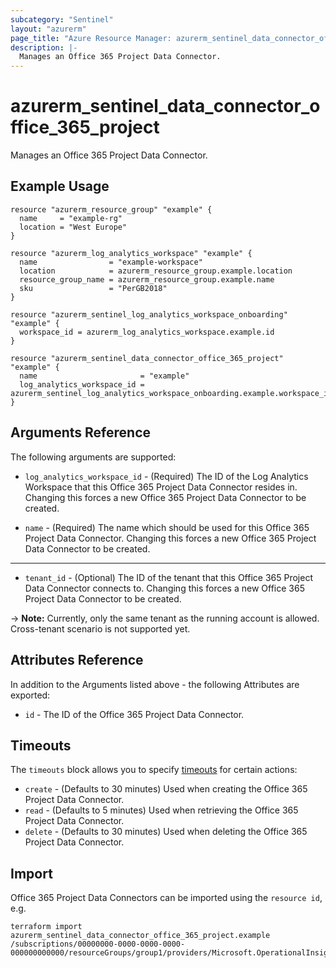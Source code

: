 ```yaml
---
subcategory: "Sentinel"
layout: "azurerm"
page_title: "Azure Resource Manager: azurerm_sentinel_data_connector_office_365_project"
description: |-
  Manages an Office 365 Project Data Connector.
---
```


# azurerm_sentinel_data_connector_office_365_project

Manages an Office 365 Project Data Connector.

## Example Usage

```hcl
resource "azurerm_resource_group" "example" {
  name     = "example-rg"
  location = "West Europe"
}

resource "azurerm_log_analytics_workspace" "example" {
  name                = "example-workspace"
  location            = azurerm_resource_group.example.location
  resource_group_name = azurerm_resource_group.example.name
  sku                 = "PerGB2018"
}

resource "azurerm_sentinel_log_analytics_workspace_onboarding" "example" {
  workspace_id = azurerm_log_analytics_workspace.example.id
}

resource "azurerm_sentinel_data_connector_office_365_project" "example" {
  name                       = "example"
  log_analytics_workspace_id = azurerm_sentinel_log_analytics_workspace_onboarding.example.workspace_id
}
```

## Arguments Reference

The following arguments are supported:

* `log_analytics_workspace_id` - (Required) The ID of the Log Analytics Workspace that this Office 365 Project Data Connector resides in. Changing this forces a new Office 365 Project Data Connector to be created.

* `name` - (Required) The name which should be used for this Office 365 Project Data Connector. Changing this forces a new Office 365 Project Data Connector to be created.

---

* `tenant_id` - (Optional) The ID of the tenant that this Office 365 Project Data Connector connects to. Changing this forces a new Office 365 Project Data Connector to be created.

-> **Note:** Currently, only the same tenant as the running account is allowed. Cross-tenant scenario is not supported yet.

## Attributes Reference

In addition to the Arguments listed above - the following Attributes are exported:

* `id` - The ID of the Office 365 Project Data Connector.

## Timeouts

The `timeouts` block allows you to specify [timeouts](https://developer.hashicorp.com/terraform/language/resources/configure#define-operation-timeouts) for certain actions:

* `create` - (Defaults to 30 minutes) Used when creating the Office 365 Project Data Connector.
* `read` - (Defaults to 5 minutes) Used when retrieving the Office 365 Project Data Connector.
* `delete` - (Defaults to 30 minutes) Used when deleting the Office 365 Project Data Connector.

## Import

Office 365 Project Data Connectors can be imported using the `resource id`, e.g.

```shell
terraform import azurerm_sentinel_data_connector_office_365_project.example /subscriptions/00000000-0000-0000-0000-000000000000/resourceGroups/group1/providers/Microsoft.OperationalInsights/workspaces/workspace1/providers/Microsoft.SecurityInsights/dataConnectors/dc1
```

